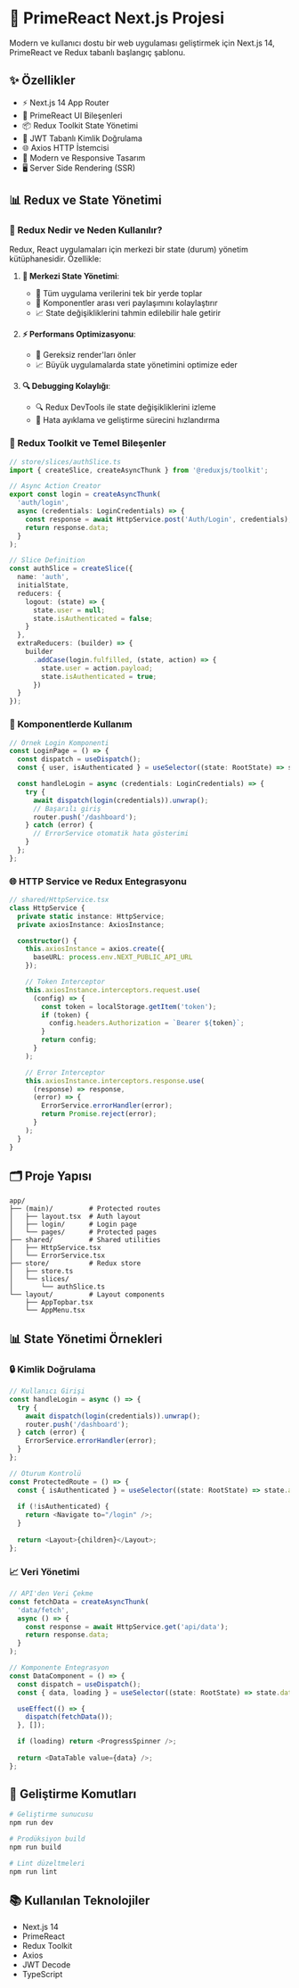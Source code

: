 # 🚀 PrimeReact Next.js Projesi 

Modern ve kullanıcı dostu bir web uygulaması geliştirmek için Next.js 14, PrimeReact ve Redux tabanlı başlangıç şablonu.

## ✨ Özellikler

- ⚡ Next.js 14 App Router
- 🎨 PrimeReact UI Bileşenleri
- 📦 Redux Toolkit State Yönetimi
- 🔐 JWT Tabanlı Kimlik Doğrulama
- 🌐 Axios HTTP İstemcisi
- 📱 Modern ve Responsive Tasarım
- 🖥️ Server Side Rendering (SSR)

## 📊 Redux ve State Yönetimi

### 🤔 Redux Nedir ve Neden Kullanılır?
Redux, React uygulamaları için merkezi bir state (durum) yönetim kütüphanesidir. Özellikle:

1. **🎯 Merkezi State Yönetimi**: 
   - 📍 Tüm uygulama verilerini tek bir yerde toplar
   - 🔄 Komponentler arası veri paylaşımını kolaylaştırır
   - 📈 State değişikliklerini tahmin edilebilir hale getirir

2. **⚡ Performans Optimizasyonu**:
   - 🚫 Gereksiz render'ları önler
   - 📈 Büyük uygulamalarda state yönetimini optimize eder

3. **🔍 Debugging Kolaylığı**:
   - 🔍 Redux DevTools ile state değişikliklerini izleme
   - 🚀 Hata ayıklama ve geliştirme sürecini hızlandırma

### 📁 Redux Toolkit ve Temel Bileşenler

```typescript
// store/slices/authSlice.ts
import { createSlice, createAsyncThunk } from '@reduxjs/toolkit';

// Async Action Creator
export const login = createAsyncThunk(
  'auth/login',
  async (credentials: LoginCredentials) => {
    const response = await HttpService.post('Auth/Login', credentials);
    return response.data;
  }
);

// Slice Definition
const authSlice = createSlice({
  name: 'auth',
  initialState,
  reducers: {
    logout: (state) => {
      state.user = null;
      state.isAuthenticated = false;
    }
  },
  extraReducers: (builder) => {
    builder
      .addCase(login.fulfilled, (state, action) => {
        state.user = action.payload;
        state.isAuthenticated = true;
      })
  }
});
```

### 📝 Komponentlerde Kullanım

```typescript
// Örnek Login Komponenti
const LoginPage = () => {
  const dispatch = useDispatch();
  const { user, isAuthenticated } = useSelector((state: RootState) => state.auth);

  const handleLogin = async (credentials: LoginCredentials) => {
    try {
      await dispatch(login(credentials)).unwrap();
      // Başarılı giriş
      router.push('/dashboard');
    } catch (error) {
      // ErrorService otomatik hata gösterimi
    }
  };
};
```

### 🌐 HTTP Service ve Redux Entegrasyonu

```typescript
// shared/HttpService.tsx
class HttpService {
  private static instance: HttpService;
  private axiosInstance: AxiosInstance;

  constructor() {
    this.axiosInstance = axios.create({
      baseURL: process.env.NEXT_PUBLIC_API_URL
    });

    // Token Interceptor
    this.axiosInstance.interceptors.request.use(
      (config) => {
        const token = localStorage.getItem('token');
        if (token) {
          config.headers.Authorization = `Bearer ${token}`;
        }
        return config;
      }
    );

    // Error Interceptor
    this.axiosInstance.interceptors.response.use(
      (response) => response,
      (error) => {
        ErrorService.errorHandler(error);
        return Promise.reject(error);
      }
    );
  }
}
```

## 🗂️ Proje Yapısı

```
app/
├── (main)/         # Protected routes
│   ├── layout.tsx  # Auth layout
│   ├── login/      # Login page
│   └── pages/      # Protected pages
├── shared/         # Shared utilities
│   ├── HttpService.tsx
│   └── ErrorService.tsx
├── store/          # Redux store
│   ├── store.ts
│   └── slices/
│       └── authSlice.ts
└── layout/         # Layout components
    ├── AppTopbar.tsx
    └── AppMenu.tsx
```

## 📊 State Yönetimi Örnekleri

### 🔒 Kimlik Doğrulama
```typescript
// Kullanıcı Girişi
const handleLogin = async () => {
  try {
    await dispatch(login(credentials)).unwrap();
    router.push('/dashboard');
  } catch (error) {
    ErrorService.errorHandler(error);
  }
};

// Oturum Kontrolü
const ProtectedRoute = () => {
  const { isAuthenticated } = useSelector((state: RootState) => state.auth);
  
  if (!isAuthenticated) {
    return <Navigate to="/login" />;
  }
  
  return <Layout>{children}</Layout>;
};
```

### 📈 Veri Yönetimi
```typescript
// API'den Veri Çekme
const fetchData = createAsyncThunk(
  'data/fetch',
  async () => {
    const response = await HttpService.get('api/data');
    return response.data;
  }
);

// Komponente Entegrasyon
const DataComponent = () => {
  const dispatch = useDispatch();
  const { data, loading } = useSelector((state: RootState) => state.data);

  useEffect(() => {
    dispatch(fetchData());
  }, []);

  if (loading) return <ProgressSpinner />;
  
  return <DataTable value={data} />;
};
```

## 🚀 Geliştirme Komutları

```bash
# Geliştirme sunucusu
npm run dev

# Prodüksiyon build
npm run build

# Lint düzeltmeleri
npm run lint
```

## 📚 Kullanılan Teknolojiler

- Next.js 14
- PrimeReact
- Redux Toolkit
- Axios
- JWT Decode
- TypeScript
